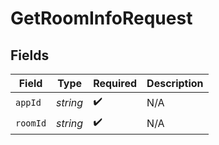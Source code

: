 # GetRoomInfoRequest


## Fields

| Field              | Type               | Required           | Description        |
| ------------------ | ------------------ | ------------------ | ------------------ |
| `appId`            | *string*           | :heavy_check_mark: | N/A                |
| `roomId`           | *string*           | :heavy_check_mark: | N/A                |